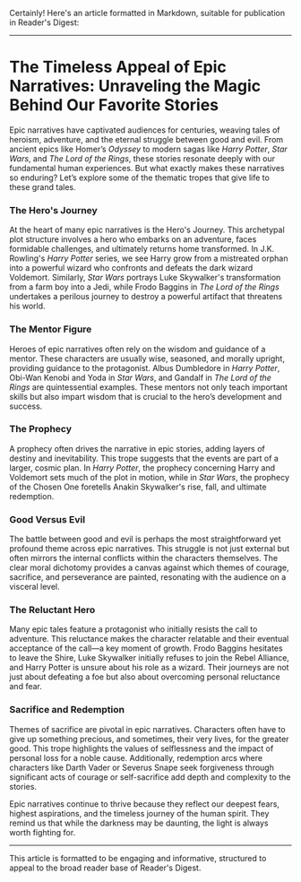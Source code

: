 Certainly! Here's an article formatted in Markdown, suitable for publication in Reader's Digest:

---

# The Timeless Appeal of Epic Narratives: Unraveling the Magic Behind Our Favorite Stories

Epic narratives have captivated audiences for centuries, weaving tales of heroism, adventure, and the eternal struggle between good and evil. From ancient epics like Homer’s *Odyssey* to modern sagas like *Harry Potter*, *Star Wars*, and *The Lord of the Rings*, these stories resonate deeply with our fundamental human experiences. But what exactly makes these narratives so enduring? Let’s explore some of the thematic tropes that give life to these grand tales.

### **The Hero's Journey**

At the heart of many epic narratives is the Hero's Journey. This archetypal plot structure involves a hero who embarks on an adventure, faces formidable challenges, and ultimately returns home transformed. In J.K. Rowling's *Harry Potter* series, we see Harry grow from a mistreated orphan into a powerful wizard who confronts and defeats the dark wizard Voldemort. Similarly, *Star Wars* portrays Luke Skywalker's transformation from a farm boy into a Jedi, while Frodo Baggins in *The Lord of the Rings* undertakes a perilous journey to destroy a powerful artifact that threatens his world.

### **The Mentor Figure**

Heroes of epic narratives often rely on the wisdom and guidance of a mentor. These characters are usually wise, seasoned, and morally upright, providing guidance to the protagonist. Albus Dumbledore in *Harry Potter*, Obi-Wan Kenobi and Yoda in *Star Wars*, and Gandalf in *The Lord of the Rings* are quintessential examples. These mentors not only teach important skills but also impart wisdom that is crucial to the hero’s development and success.

### **The Prophecy**

A prophecy often drives the narrative in epic stories, adding layers of destiny and inevitability. This trope suggests that the events are part of a larger, cosmic plan. In *Harry Potter*, the prophecy concerning Harry and Voldemort sets much of the plot in motion, while in *Star Wars*, the prophecy of the Chosen One foretells Anakin Skywalker's rise, fall, and ultimate redemption.

### **Good Versus Evil**

The battle between good and evil is perhaps the most straightforward yet profound theme across epic narratives. This struggle is not just external but often mirrors the internal conflicts within the characters themselves. The clear moral dichotomy provides a canvas against which themes of courage, sacrifice, and perseverance are painted, resonating with the audience on a visceral level.

### **The Reluctant Hero**

Many epic tales feature a protagonist who initially resists the call to adventure. This reluctance makes the character relatable and their eventual acceptance of the call—a key moment of growth. Frodo Baggins hesitates to leave the Shire, Luke Skywalker initially refuses to join the Rebel Alliance, and Harry Potter is unsure about his role as a wizard. Their journeys are not just about defeating a foe but also about overcoming personal reluctance and fear.

### **Sacrifice and Redemption**

Themes of sacrifice are pivotal in epic narratives. Characters often have to give up something precious, and sometimes, their very lives, for the greater good. This trope highlights the values of selflessness and the impact of personal loss for a noble cause. Additionally, redemption arcs where characters like Darth Vader or Severus Snape seek forgiveness through significant acts of courage or self-sacrifice add depth and complexity to the stories.

Epic narratives continue to thrive because they reflect our deepest fears, highest aspirations, and the timeless journey of the human spirit. They remind us that while the darkness may be daunting, the light is always worth fighting for.

---

This article is formatted to be engaging and informative, structured to appeal to the broad reader base of Reader's Digest.